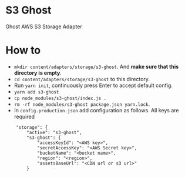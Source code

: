 # S3 Ghost
Ghost AWS S3 Storage Adapter

# How to
- `mkdir content/adapters/storage/s3-ghost`. And **make sure that this directory is empty**.
- `cd content/adapters/storage/s3-ghost` to this directory.
- Run `yarn init`, continuously press Enter to accept default config.
- `yarn add s3-ghost`
- `cp node_modules/s3-ghost/index.js .`
- `rm -rf node_modules/s3-ghost package.json yarn.lock`.
- In `config.production.json` add configuration as follows. All keys are required
```
    "storage": {
        "active": "s3-ghost",
        "s3-ghost": {
            "accessKeyId": "<AWS key>",
            "secretAccessKey": "<AWS Secret key>",
            "bucketName": "<bucket name>",
            "region": "<region>",
            "assetsBaseUrl": "<CDN url or s3 url>"
        }
```
